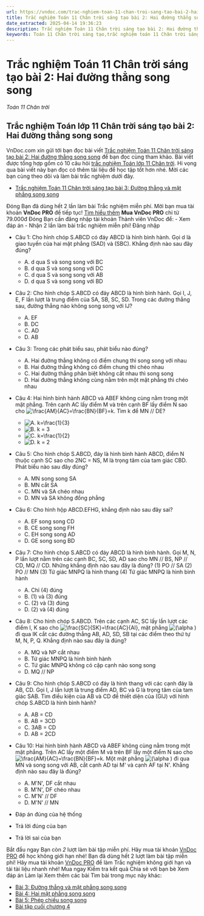 ```yaml
---
url: https://vndoc.com/trac-nghiem-toan-11-chan-troi-sang-tao-bai-2-hai-duong-thang-song-song-303695
title: Trắc nghiệm Toán 11 Chân trời sáng tạo bài 2: Hai đường thẳng song song - Toán 11 Chân trời - VnDoc.com
date_extracted: 2025-04-14 19:36:23
description: Trắc nghiệm Toán 11 Chân trời sáng tạo bài 2: Hai đường thẳng song song được VnDoc.com sưu tầm và xin gửi tới bạn đọc cùng tham khảo.
keywords: Toán 11 Chân trời sáng tạo,trắc nghiệm toán 11 Chân trời sáng tạo,toán lớp 11 Chân trời sáng tạo,trắc nghiệm toán 11 chân trời,toán 11 chân trời,trắc nghiệm toán 11,trắc nghiệm toán 11 Chân trời sáng tạo bài 2,Trắc nghiệm Toán 11 Chân trời sáng tạo bài 2 Hai đường thẳng song song,bài 2 Hai đường thẳng song song,Hai đường thẳng song song
---
```


# Trắc nghiệm Toán 11 Chân trời sáng tạo bài 2: Hai đường thẳng song song
 _Toán 11 Chân trời_
## Trắc nghiệm Toán lớp 11 Chân trời sáng tạo bài 2: Hai đường thẳng song song
VnDoc.com xin gửi tới bạn đọc bài viết [Trắc nghiệm Toán 11 Chân trời sáng tạo bài 2: Hai đường thẳng song song](<https://vndoc.com/trac-nghiem-toan-11-chan-troi-sang-tao-bai-2-hai-duong-thang-song-song-303695>) để bạn đọc cùng tham khảo. Bài viết được tổng hợp gồm có 10 câu hỏi [trắc nghiệm Toán lớp 11 Chân trời](<https://vndoc.com/trac-nghiem-toan-11-chan-troi-sang-tao>). Hi vọng qua bài viết này bạn đọc có thêm tài liệu để học tập tốt hơn nhé. Mời các bạn cùng theo dõi và làm bài trắc nghiệm dưới đây.
  * [Trắc nghiệm Toán 11 Chân trời sáng tạo bài 3: Đường thẳng và mặt phẳng song song](<https://vndoc.com/trac-nghiem-toan-11-chan-troi-sang-tao-bai-3-duong-thang-va-mat-phang-song-song-303748>)

Đóng
Bạn đã dùng hết 2 lần làm bài Trắc nghiệm miễn phí. Mời bạn mua tài khoản **VnDoc PRO** để tiếp tục\! [Tìm hiểu thêm](</pro>)
**Mua VnDoc PRO** chỉ từ 79.000đ
Đóng
Bạn cần đăng nhập tài khoản Thành viên VnDoc để:
\- Xem đáp án
\- Nhận 2 lần làm bài trắc nghiệm miễn phí\!
Đăng nhập 
  * Câu 1:
Cho hình chóp S.ABCD có đáy ABCD là hình bình hành. Gọi d là giao tuyến của hai mặt phẳng \(SAD\) và \(SBC\). Khẳng định nào sau đây đúng?
    * A. d qua S và song song với BC
    * B. d qua S và song song với DC
    * C. d qua S và song song với AB
    * D. d qua S và song song với BD
  * Câu 2:
Cho hình chóp S.ABCD có đáy ABCD là hình bình hành. Gọi I, J, E, F lần lượt là trung điểm của SA, SB, SC, SD. Trong các đường thẳng sau, đường thẳng nào không song song với IJ?
    * A. EF
    * B. DC
    * C. AD
    * D. AB
  * Câu 3:
Trong các phát biểu sau, phát biểu nào đúng?
    * A. Hai đường thẳng không có điểm chung thì song song với nhau
    * B. Hai đường thẳng không có điểm chung thì chéo nhau
    * C. Hai đường thẳng phân biệt không cắt nhau thì song song
    * D. Hai đường thẳng không cùng nằm trên một mặt phẳng thì chéo nhau
  * Câu 4:
Hai hình bình hành ABCD và ABEF không cùng nằm trong một mặt phẳng. Trên cạnh AC lấy điểm M và trên cạnh BF lấy điểm N sao cho ![\\frac{AM}{AC}=\\frac{BN}{BF}=k](https://tex.vdoc.vn?tex=%5Cfrac%7BAM%7D%7BAC%7D%3D%5Cfrac%7BBN%7D%7BBF%7D%3Dk). Tìm k để MN // DE?
    * ![A. k=\\frac{1}{3}](https://tex.vdoc.vn?tex=A.%20k%3D%5Cfrac%7B1%7D%7B3%7D)
    * ![B. k = 3](https://tex.vdoc.vn?tex=B.%20k%20%3D%203)
    * ![C. k=\\frac{1}{2}](https://tex.vdoc.vn?tex=C.%20k%3D%5Cfrac%7B1%7D%7B2%7D)
    * ![D. k = 2](https://tex.vdoc.vn?tex=D.%20k%20%3D%202)
  * Câu 5:
Cho hình chóp S.ABCD, đáy là hình bình hành ABCD, điểm N thuộc cạnh SC sao cho 2NC = NS, M là trọng tâm của tam giác CBD. Phát biểu nào sau đây đúng?
    * A. MN song song SA
    * B. MN cắt SA
    * C. MN và SA chéo nhau
    * D. MN và SA không đồng phẳng
  * Câu 6:
Cho hình hộp ABCD.EFHG, khẳng định nào sau đây sai?
    * A. EF song song CD
    * B. CE song song FH
    * C. EH song song AD
    * D. GE song song BD
  * Câu 7:
Cho hình chóp S.ABCD có đáy ABCD là hình bình hành. Gọi M, N, P lần lượt nằm trên các cạnh BC, SC, SD, AD sao cho MN // BS, NP // CD, MQ // CD. Những khẳng định nào sau đây là đúng?
\(1\) PO // SA
\(2\) PO // MN
\(3\) Tứ giác MNPQ là hình thang
\(4\) Tứ giác MNPQ là hình bình hành
    * A. Chỉ \(4\) đúng
    * B. \(1\) và \(3\) đúng
    * C. \(2\) và \(3\) đúng
    * D. \(2\) và \(4\) đúng
  * Câu 8:
Cho hình chóp S.ABCD. Trên các cạnh AC, SC lấy lần lượt các điểm I, K sao cho ![\\frac{SC}{SK}=\\frac{AC}{AI}](https://tex.vdoc.vn?tex=%5Cfrac%7BSC%7D%7BSK%7D%3D%5Cfrac%7BAC%7D%7BAI%7D), mặt phẳng ![\(\\alpha \)](https://tex.vdoc.vn?tex=\(%5Calpha%20\)) đi qua IK cắt các đường thẳng AB, AD, SD, SB tại các điểm theo thứ tự M, N, P, Q. Khẳng định nào sau đây là đúng?
    * A. MQ và NP cắt nhau
    * B. Tứ giác MNPQ là hình bình hành
    * C. Tứ giác MNPQ không có cặp cạnh nào song song
    * D. MQ // NP
  * Câu 9:
Cho hình chóp S.ABCD có đáy là hình thang với các cạnh đáy là AB, CD. Gọi I, J lần lượt là trung điểm AD, BC và G là trọng tâm của tam giác SAB. Tìm điều kiện của AB và CD để thiết diện của \(GIJ\) với hình chóp S.ABCD là hình bình hành?
    * A. AB = CD
    * B. AB = 3CD
    * C. 3AB = CD
    * D. AB = 2CD
  * Câu 10:
Hai hình bình hành ABCD và ABEF không cùng nằm trong một mặt phẳng. Trên AC lấy một điểm M và trên BF lấy một điểm N sao cho ![\\frac{AM}{AC}=\\frac{BN}{BF}=k](https://tex.vdoc.vn?tex=%5Cfrac%7BAM%7D%7BAC%7D%3D%5Cfrac%7BBN%7D%7BBF%7D%3Dk). Một mặt phẳng ![\(\\alpha \)](https://tex.vdoc.vn?tex=\(%5Calpha%20\)) đi qua MN và song song với AB, cắt cạnh AD tại M' và cạnh AF tại N'. Khẳng định nào sau đây là đúng?
    * A. M'N', DF cắt nhau
    * B. M'N', DF chéo nhau
    * C. M'N' // DF
    * D. M'N' // MN

  * Đáp án đúng của hệ thống
  * Trả lời đúng của bạn
  * Trả lời sai của bạn

Bắt đầu ngay
Bạn còn _2_ lượt làm bài tập miễn phí. Hãy mua tài khoản [VnDoc PRO](</pro>) để học không giới hạn nhé\!  Bạn đã dùng hết 2 lượt làm bài tập miễn phí\! Hãy mua tài khoản [VnDoc PRO](</pro>) để làm Trắc nghiệm không giới hạn và tải tài liệu nhanh nhé\!  Mua ngay
Kiểm tra kết quả Chia sẻ với bạn bè Xem đáp án Làm lại
Xem thêm các bài Tìm bài trong mục này khác:
  * [Bài 3: Đường thẳng và mặt phẳng song song](</trac-nghiem-toan-11-chan-troi-sang-tao-bai-3-duong-thang-va-mat-phang-song-song-303748>)
  * [Bài 4: Hai mặt phẳng song song](</trac-nghiem-toan-11-chan-troi-sang-tao-bai-4-hai-mat-phang-song-song-303754>)
  * [Bài 5: Phép chiếu song song](</trac-nghiem-toan-11-chan-troi-sang-tao-bai-5-phep-chieu-song-song-303757>)
  * [Bài tập cuối chương 4](</trac-nghiem-toan-11-chan-troi-sang-tao-bai-tap-cuoi-chuong-4-303765>)

